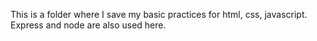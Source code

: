 This is a folder where I save my basic practices for html, css, javascript. Express and node are also used here.
